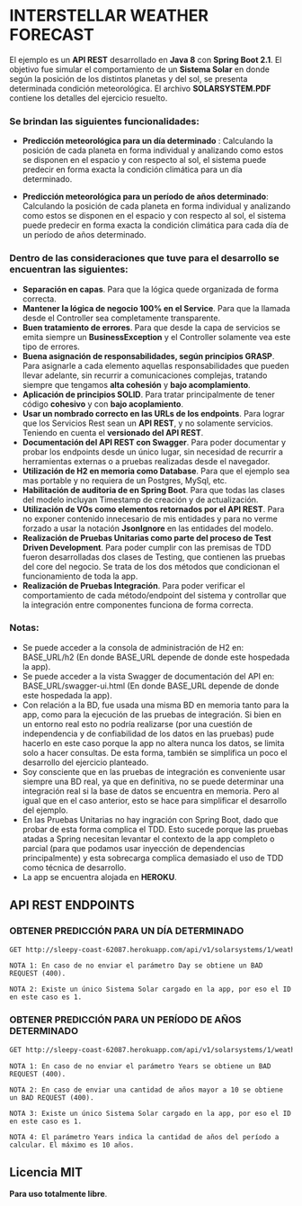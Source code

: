 # INTERSTELLAR WEATHER FORECAST

El ejemplo es un **API REST** desarrollado en **Java 8** con **Spring Boot 2.1**. El objetivo fue simular el comportamiento de un **Sistema Solar** en donde según la posición de los distintos planetas y del sol, se presenta determinada condición meteorológica. El archivo **SOLARSYSTEM.PDF** contiene los detalles del ejercicio resuelto.

### Se brindan las siguientes funcionalidades:

* **Predicción meteorológica para un día determinado** : Calculando la posición de cada planeta en forma individual y analizando como estos se disponen en el espacio y con respecto al sol, el sistema puede predecir en forma exacta la condición climática para un día  determinado.

* **Predicción meteorológica para un período de años determinado**: Calculando la posición de cada planeta en forma individual y analizando como estos se disponen en el espacio y con respecto al sol, el sistema puede predecir en forma exacta la condición climática para cada día de un período de años determinado.

### Dentro de las consideraciones que tuve para el desarrollo se encuentran las siguientes:

* **Separación en capas**. Para que la lógica quede organizada de forma correcta.
* **Mantener la lógica de negocio 100% en el Service**. Para que la llamada desde el Controller sea completamente transparente.
* **Buen tratamiento de errores**. Para que desde la capa de servicios se emita siempre un **BusinessException** y el Controller solamente vea este tipo de errores.
* **Buena asignación de responsabilidades, según principios GRASP**. Para asignarle a cada elemento aquellas responsabilidades que pueden llevar adelante, sin recurrir a comunicaciones complejas, tratando siempre que tengamos **alta cohesión** y **bajo acomplamiento**.
* **Aplicación de principios SOLID**. Para tratar principalmente de tener código **cohesivo** y con **bajo acoplamiento**. 
* **Usar un nombrado correcto en las URLs de los endpoints**. Para lograr que los Servicios Rest sean un **API REST**, y no solamente servicios. Teniendo en cuenta el **versionado del API REST**.
* **Documentación del API REST con Swagger**. Para poder documentar y probar los endpoints desde un único lugar, sin necesidad de recurrir a herramientas externas o a pruebas realizadas desde el navegador. 
* **Utilización de H2 en memoria como Database**. Para que el ejemplo sea mas portable y no requiera de un Postgres, MySql, etc.
* **Habilitación de auditoria de en Spring Boot**. Para que todas las clases del modelo incluyan Timestamp de creación y de actualización.
* **Utilización de VOs como elementos retornados por el API REST**. Para no exponer contenido innecesario de mis entidades y para no verme forzado a usar la notación **JsonIgnore** en las entidades del modelo.
* **Realización de Pruebas Unitarias como parte del proceso de Test Driven Development**. Para poder cumplir con las premisas de TDD fueron desarrolladas dos clases de Testing, que contienen las pruebas del core del negocio. Se trata de los dos métodos que condicionan el funcionamiento de toda la app.
* **Realización de Pruebas Integración**. Para poder verificar el comportamiento de cada método/endpoint del sistema y controllar que la integración entre componentes funciona de forma correcta.


### Notas:

* Se puede acceder a la consola de administración de H2 en: BASE_URL/h2 (En donde BASE_URL depende de donde este hospedada la app).
* Se puede acceder a la vista Swagger de documentación del API en: BASE_URL/swagger-ui.html (En donde BASE_URL depende de donde este hospedada la app).
* Con relación a la BD, fue usada una misma BD en memoria tanto para la app, como para la ejecución de las pruebas de integración. Si bien en un entorno real esto no podría realizarse (por una cuestión de independencia y de confiabilidad de los datos en las pruebas) pude hacerlo en este caso porque la app no altera nunca los datos, se limita solo a hacer consultas. De esta forma, también se simplifica un poco el desarrollo del ejercicio planteado.
* Soy consciente que en las pruebas de integración es conveniente usar siempre una BD real, ya que en definitiva, no se puede determinar una integración real si la base de datos se encuentra en memoria. Pero al igual que en el caso anterior, esto se hace para simplificar el desarrollo del ejemplo.
* En las Pruebas Unitarias no hay ingración con Spring Boot, dado que probar de esta forma complica el TDD. Esto sucede porque las pruebas atadas a Spring necesitan levantar el contexto de la app completo o parcial (para que podamos usar inyección de dependencias principalmente) y esta sobrecarga complica demasiado el uso de TDD como técnica de desarrollo. 
* La app se encuentra alojada en **HEROKU**.


## API REST ENDPOINTS

### OBTENER PREDICCIÓN PARA UN DÍA DETERMINADO

```sh
GET http://sleepy-coast-62087.herokuapp.com/api/v1/solarsystems/1/weathercondition?day=2  
```

`NOTA 1: En caso de no enviar el parámetro Day se obtiene un BAD REQUEST (400).`

`NOTA 2: Existe un único Sistema Solar cargado en la app, por eso el ID en este caso es 1.`


### OBTENER PREDICCIÓN PARA UN PERÍODO DE AÑOS DETERMINADO

```sh
GET http://sleepy-coast-62087.herokuapp.com/api/v1/solarsystems/1/weathercondition?years=2  
```

`NOTA 1: En caso de no enviar el parámetro Years se obtiene un BAD REQUEST (400).`

`NOTA 2: En caso de enviar una cantidad de años mayor a 10 se obtiene un BAD REQUEST (400).`

`NOTA 3: Existe un único Sistema Solar cargado en la app, por eso el ID en este caso es 1.`

`NOTA 4: El parámetro Years indica la cantidad de años del período a calcular. El máximo es 10 años.`


Licencia MIT
----
**Para uso totalmente libre**.
